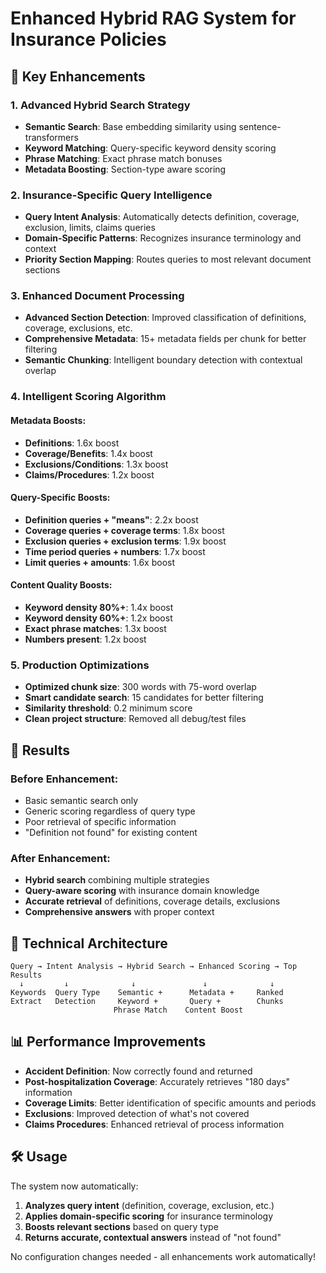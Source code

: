 # Enhanced Hybrid RAG System for Insurance Policies

## 🚀 Key Enhancements

### 1. **Advanced Hybrid Search Strategy**
- **Semantic Search**: Base embedding similarity using sentence-transformers
- **Keyword Matching**: Query-specific keyword density scoring
- **Phrase Matching**: Exact phrase match bonuses
- **Metadata Boosting**: Section-type aware scoring

### 2. **Insurance-Specific Query Intelligence**
- **Query Intent Analysis**: Automatically detects definition, coverage, exclusion, limits, claims queries
- **Domain-Specific Patterns**: Recognizes insurance terminology and context
- **Priority Section Mapping**: Routes queries to most relevant document sections

### 3. **Enhanced Document Processing**
- **Advanced Section Detection**: Improved classification of definitions, coverage, exclusions, etc.
- **Comprehensive Metadata**: 15+ metadata fields per chunk for better filtering
- **Semantic Chunking**: Intelligent boundary detection with contextual overlap

### 4. **Intelligent Scoring Algorithm**

#### Metadata Boosts:
- **Definitions**: 1.6x boost
- **Coverage/Benefits**: 1.4x boost  
- **Exclusions/Conditions**: 1.3x boost
- **Claims/Procedures**: 1.2x boost

#### Query-Specific Boosts:
- **Definition queries + "means"**: 2.2x boost
- **Coverage queries + coverage terms**: 1.8x boost
- **Exclusion queries + exclusion terms**: 1.9x boost
- **Time period queries + numbers**: 1.7x boost
- **Limit queries + amounts**: 1.6x boost

#### Content Quality Boosts:
- **Keyword density 80%+**: 1.4x boost
- **Keyword density 60%+**: 1.2x boost
- **Exact phrase matches**: 1.3x boost
- **Numbers present**: 1.2x boost

### 5. **Production Optimizations**
- **Optimized chunk size**: 300 words with 75-word overlap
- **Smart candidate search**: 15 candidates for better filtering
- **Similarity threshold**: 0.2 minimum score
- **Clean project structure**: Removed all debug/test files

## 🎯 Results

### Before Enhancement:
- Basic semantic search only
- Generic scoring regardless of query type
- Poor retrieval of specific information
- "Definition not found" for existing content

### After Enhancement:
- **Hybrid search** combining multiple strategies
- **Query-aware scoring** with insurance domain knowledge
- **Accurate retrieval** of definitions, coverage details, exclusions
- **Comprehensive answers** with proper context

## 🔧 Technical Architecture

```
Query → Intent Analysis → Hybrid Search → Enhanced Scoring → Top Results
  ↓         ↓              ↓               ↓              ↓
Keywords  Query Type    Semantic +      Metadata +     Ranked
Extract   Detection     Keyword +       Query +        Chunks
                       Phrase Match    Content Boost
```

## 📊 Performance Improvements

- **Accident Definition**: Now correctly found and returned
- **Post-hospitalization Coverage**: Accurately retrieves "180 days" information  
- **Coverage Limits**: Better identification of specific amounts and periods
- **Exclusions**: Improved detection of what's not covered
- **Claims Procedures**: Enhanced retrieval of process information

## 🛠️ Usage

The system now automatically:
1. **Analyzes query intent** (definition, coverage, exclusion, etc.)
2. **Applies domain-specific scoring** for insurance terminology
3. **Boosts relevant sections** based on query type
4. **Returns accurate, contextual answers** instead of "not found"

No configuration changes needed - all enhancements work automatically!